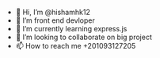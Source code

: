 - 👋 Hi, I’m @hishamhk12
- 👀 I’m front end devloper
- 🌱 I’m currently learning express.js 
- 💞️ I’m looking to collaborate on big project
- 📫 How to reach me +201093127205

<!---
hishamhk12/hishamhk12 is a ✨ special ✨ repository because its `README.md` (this file) appears on your GitHub profile.
You can click the Preview link to take a look at your changes.
--->
